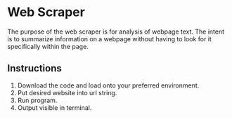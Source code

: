 # Web Scraper

The purpose of the web scraper is for analysis of webpage text. The intent is to summarize information on a webpage without having to look for it specifically within the page.

## Instructions

1. Download the code and load onto your preferred environment.
2. Put desired website into url string.
3. Run program.
4. Output visible in terminal.
